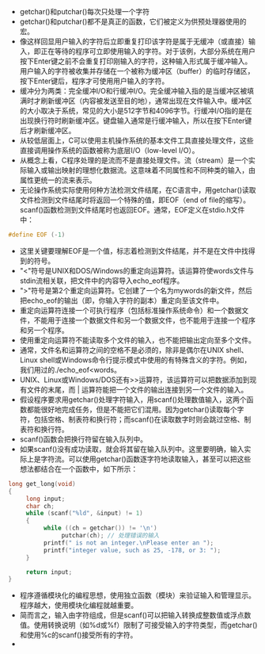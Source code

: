 - getchar()和putchar()每次只处理一个字符
- getchar()和putchar()都不是真正的函数，它们被定义为供预处理器使用的宏。
- 像这样回显用户输入的字符后立即重复打印该字符是属于无缓冲（或直接）输入，即正在等待的程序可立即使用输入的字符。对于该例，大部分系统在用户按下Enter键之前不会重复打印刚输入的字符，这种输入形式属于缓冲输入。用户输入的字符被收集并存储在一个被称为缓冲区（buffer）的临时存储区，按下Enter键后，程序才可使用用户输入的字符。
- 缓冲分为两类：完全缓冲I/O和行缓冲I/O。完全缓冲输入指的是当缓冲区被填满时才刷新缓冲区（内容被发送至目的地），通常出现在文件输入中。缓冲区的大小取决于系统，常见的大小是512字节和4096字节。行缓冲I/O指的是在出现换行符时刷新缓冲区。键盘输入通常是行缓冲输入，所以在按下Enter键后才刷新缓冲区。
- 从较低层面上，C可以使用主机操作系统的基本文件工具直接处理文件，这些直接调用操作系统的函数被称为底层I/O（low-level I/O）。
- 从概念上看，C程序处理的是流而不是直接处理文件。流（stream）是一个实际输入或输出映射的理想化数据流。这意味着不同属性和不同种类的输入，由属性更统一的流来表示。
- 无论操作系统实际使用何种方法检测文件结尾，在C语言中，用getchar()读取文件检测到文件结尾时将返回一个特殊的值，即EOF（end of file的缩写）。scanf()函数检测到文件结尾时也返回EOF。通常，EOF定义在stdio.h文件中：
```C
#define EOF (-1)
```
- 这里关键要理解EOF是一个值，标志着检测到文件结尾，并不是在文件中找得到的符号。
- "<"符号是UNIX和DOS/Windows的重定向运算符。该运算符使words文件与stdin流相关联，把文件中的内容导入echo_eof程序。
- ">"符号是第2个重定向运算符。它创建了一个名为mywords的新文件，然后把echo_eof的输出（即，你输入字符的副本）重定向至该文件中。
- 重定向运算符连接一个可执行程序（包括标准操作系统命令）和一个数据文件，不能用于连接一个数据文件和另一个数据文件，也不能用于连接一个程序和另一个程序。
- 使用重定向运算符不能读取多个文件的输入，也不能把输出定向至多个文件。
- 通常，文件名和运算符之间的空格不是必须的，除非是偶尔在UNIX shell、Linux shell或Windows命令行提示模式中使用的有特殊含义的字符。例如，我们用过的./echo_eof<words。
- UNIX、Linux或Windows/DOS还有>>运算符，该运算符可以把数据添加到现有文件的末尾，而 | 运算符能把一个文件的输出连接到另一个文件的输入。
- 假设程序要求用getchar()处理字符输入，用scanf()处理数值输入，这两个函数都能很好地完成任务，但是不能把它们混用。因为getchar()读取每个字符，包括空格、制表符和换行符；而scanf()在读取数字时则会跳过空格、制表符和换行符。
- scanf()函数会把换行符留在输入队列中。
- 如果scanf()没有成功读取，就会将其留在输入队列中。这里要明确，输入实际上是字符流。可以使用getchar()函数逐字符地读取输入，甚至可以把这些想法都结合在一个函数中，如下所示：
```C
long get_long(void)
{
     long input;
     char ch;
     while (scanf("%ld", &input) != 1)
     {
          while ((ch = getchar()) != '\n')
               putchar(ch); // 处理错误的输入
          printf(" is not an integer.\nPlease enter an ");
          printf("integer value, such as 25, -178, or 3: ");
     }

     return input;
}
```
- 程序遵循模块化的编程思想，使用独立函数（模块）来验证输入和管理显示。程序越大，使用模块化编程就越重要。
- 简而言之，输入由字符组成，但是scanf()可以把输入转换成整数值或浮点数值。使用转换说明（如%d或%f）限制了可接受输入的字符类型，而getchar()和使用%c的scanf()接受所有的字符。
- 